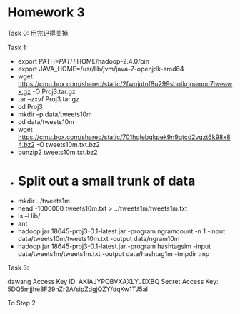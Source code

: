 # Homework 3

Task 0: 用完记得关掉

Task 1:

+ export PATH=$PATH:$HOME/hadoop-2.4.0/bin
+ export JAVA_HOME=/usr/lib/jvm/java-7-openjdk-amd64
+ wget https://cmu.box.com/shared/static/2fwqjutnf8u299sbotkgqamoc7iweawx.gz -O Proj3.tar.gz
+ tar –zxvf Proj3.tar.gz
+ cd Proj3
+ mkdir –p data/tweets10m
+ cd data/tweets10m
+ wget https://cmu.box.com/shared/static/701hqlebgkpek9n9qtcd2vqzt6k98x84.bz2 -O tweets10m.txt.bz2
+ bunzip2 tweets10m.txt.bz2
+ # Split out a small trunk of data
+ mkdir ../tweets1m
+ head -1000000 tweets10m.txt > ../tweets1m/tweets1m.txt
+ ls –l lib/ 
+ ant
+ hadoop jar 18645-proj3-0.1-latest.jar -program ngramcount -n 1 -input data/tweets10m/tweets10m.txt -output data/ngram10m 
+ hadoop jar 18645-proj3-0.1-latest.jar -program hashtagsim -input data/tweets1m/tweets1m.txt -output data/hashtag1m -tmpdir tmp

Task 3:

dawang
Access Key ID: AKIAJYPQBVXAXLYJDXBQ
Secret Access Key: 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

To Step 2 
